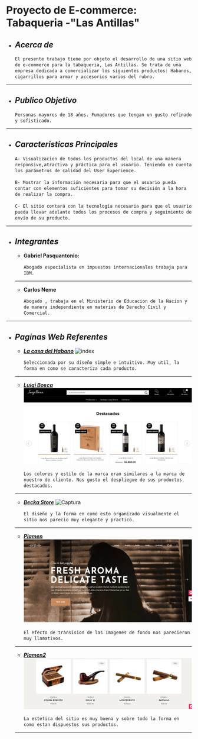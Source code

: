 # Proyecto de E-commerce: Tabaqueria -"Las Antillas"
+ ## ___Acerca de___
    ```
    El presente trabajo tiene por objeto el desarrollo de una sitio web de e-commerce para la tabaqueria, Las Antillas. Se trata de una empresa dedicada a comercializar los siguientes productos: Habanos, cigarrillos para armar y accesorios varios del rubro.
___
+ ## ___Publico Objetivo___
    ```
    Personas mayores de 18 años. Fumadores que tengan un gusto refinado y sofisticado.  
___
+ ## ___Caracteristicas Principales___
    ```
    A- Visualizacion de todos los productos del local de una manera responsive,atractiva y práctica para el usuario. Teniendo en cuenta los parámetros de calidad del User Experience.

    B- Mostrar la información necesaria para que el usuario pueda contar con elementos suficientes para tomar su decisión a la hora de realizar la compra.

    C- El sitio contará con la tecnología necesaria para que el usuario pueda llevar adelante todos los procesos de compra y seguimiento de envío de su producto.
___
+ ## ___Integrantes___
    - __Gabriel Pasquantonio:__

        ```
        Abogado especialista en impuestos internacionales trabaja para IBM.
    ___

    - __Carlos Neme__

        ```
        Abogado , trabaja en el Ministerio de Educacion de la Nacion y de manera independiente en materias de Derecho Civil y Comercial.
___

+ ## ___Paginas Web Referentes___
    - [___La casa del Habano___](https://http://www.lacasadelhabano.com.ar/)
        ![index](C:/Users/pablo/Desktop/README/foto1.PNG) 
        ```
        Seleccionada por su diseño simple e intuitivo. Muy util, la forma en como se caracteriza cada producto.
    ___

    - [___Luigi Bosca___](https://shop.luigibosca.com/?ref=tiendanube.com)
        ![Captura](/README/foto2.png)
        ```
        Los colores y estilo de la marca eran similares a la marca de nuestro de cliente. Nos gusto el despliegue de sus productos destacados.
    ___  

    - [___Becka Store___](https://becka-store-demo.myshopify.com/#header-topbar)
        ![Captura](/README/foto3.png)
        ```
        El diseño y la forma en como esto organizado visualmente el sitio nos parecio muy elegante y practico.
    ___

    - [___Plamen___](https://plamen.qodeinteractive.com/wide-home/)
        ![Captura](/README/foto4.png)
        ```
        El efecto de transision de las imagenes de fondo nos parecieron muy llamativos.
    ___

    - [___Plamen2___](https://plamen.qodeinteractive.com/four-columns/)
        ![Captura](/README/foto5.png)
        ```
        La estetica del sitio es muy buena y sobre todo la forma en como estan dispuestos sus productos. 
    ___
